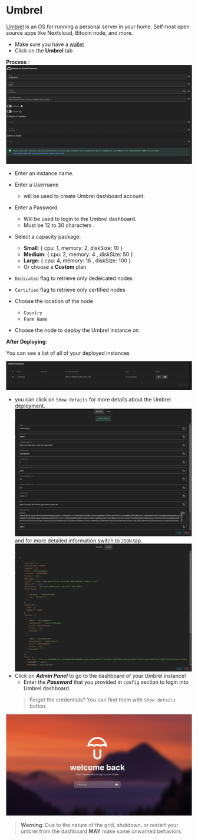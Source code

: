 # Umbrel
[Umbrel](https://umbrel.com/) is an OS for running a personal server in your home. Self-host open source apps like Nextcloud, Bitcoin node, and more.

- Make sure you have a [wallet](./wallet_connector.md)
- Click on the **Umbrel** tab
  
**Process** :
![Config](./img/umbrel1.png)

- Enter an instance name.
- Enter a Username
  - will be used to create Umbrel dashboard account.
- Enter a Password
  - Will be used to login to the Umbrel dashboard.
  - Must be 12 to 30 characters .
- Select a capacity package:
  - **Small**: { cpu: 1, memory: 2, diskSize: 10 }
  - **Medium**: { cpu: 2, memory: 4 , diskSize: 50 }
  - **Large**: { cpu: 4, memory: 16 , diskSize: 100 }
  - Or choose a **Custom** plan

- `Dedicated` flag to retrieve only dedeicated nodes 
- `Certified` flag to retrieve only certified nodes 
- Choose the location of the node
   - `Country`
   - `Farm Name`
- Choose the node to deploy the Umbrel instance on 

**After Deploying**:

You can see a list of all of your deployed instances

![ ](./img/umbrel2.png)

- you can click on `Show details` for more details about the Umbrel deployment.
    ![ ](./img/umbrel3.png)
    and for more detailed information switch to `JSON` tap.
    ![ ](./img/umbrel4.png)
- Click on ***Admin Panel*** to go to the dashboard of your Umbrel instance!
  - Enter the ***Password*** that you provided in `config` section to login into Umbrel dashboard.
  > Forget the credentials? You can find them with `Show details` button.

![ ](./img/umbrel5.png)

> **Warning**: Due to the nature of the grid, shutdown, or restart your umbrel from the dashboard **MAY** make some unwanted behaviors.
